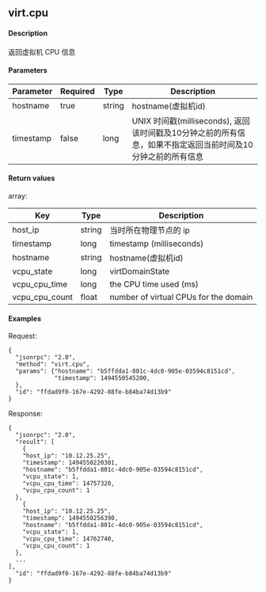 virt.cpu
----------------

#### Description

返回虚拟机 CPU 信息

#### Parameters

|Parameter|Required|  Type  |                             Description                                      |
|---------|--------|--------|------------------------------------------------------------------------------|
|hostname |true    |string  |hostname(虚拟机id)|
|timestamp|false   |long    |UNIX 时间戳(milliseconds), 返回该时间戳及10分钟之前的所有信息，如果不指定返回当前时间及10分钟之前的所有信息|

#### Return values

array:

|     Key        | Type |                                             Description                                 |
|----------------|------|-----------------------------------------------------------------------------------------|
|host_ip         |string|当时所在物理节点的 ip|
|timestamp       |long  |timestamp (milliseconds)|
|hostname        |string|hostname(虚拟机id)|
|vcpu_state      |long  |virtDomainState|
|vcpu_cpu_time   |long  |the CPU time used (ms)|
|vcpu_cpu_count  |float |number of virtual CPUs for the domain|

#### Examples

Request: 

    {
      "jsonrpc": "2.0",
      "method": "virt.cpu",
      "params": {"hostname": "b5ffdda1-801c-4dc0-905e-03594c8151cd",
                 "timestamp": 1494550545200,
      },
      "id": "ffdad9f0-167e-4292-88fe-b84ba74d13b9" 
    }
    
Response: 

    {
      "jsonrpc": "2.0",
      "result": [
        {
        "host_ip": "10.12.25.25",
        "timestamp": 1494550220301,
        "hostname": "b5ffdda1-801c-4dc0-905e-03594c8151cd",
        "vcpu_state": 1,
        "vcpu_cpu_time": 14757320,
        "vcpu_cpu_count": 1
      },
        {
        "host_ip": "10.12.25.25",
        "timestamp": 1494550256390,
        "hostname": "b5ffdda1-801c-4dc0-905e-03594c8151cd",
        "vcpu_state": 1,
        "vcpu_cpu_time": 14762740,
        "vcpu_cpu_count": 1
      },
      ...
    ],
      "id": "ffdad9f0-167e-4292-88fe-b84ba74d13b9"
    }
